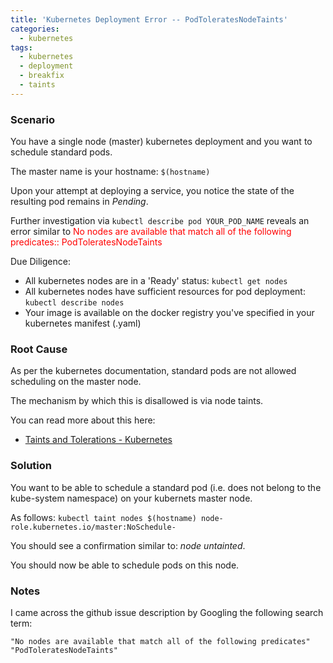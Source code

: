 ```yaml
---
title: 'Kubernetes Deployment Error -- PodToleratesNodeTaints'
categories:
  - kubernetes
tags:
  - kubernetes
  - deployment
  - breakfix
  - taints
---
```


### Scenario 

You have a single node (master) kubernetes deployment and you want to schedule standard pods. 

The master name is your hostname: `$(hostname)`

Upon your attempt at deploying a service, you notice the state of the resulting pod remains in *Pending*. 

Further investigation via `kubectl describe pod YOUR_POD_NAME` reveals an error similar to <span style="color:red">No nodes are available that match all of the following predicates:: PodToleratesNodeTaints</span>

Due Diligence: 

*   All kubernetes nodes are in a 'Ready' status: `kubectl get nodes`
*   All kubernetes nodes have sufficient resources for pod deployment: `kubectl describe nodes` 
*   Your image is available on the docker registry you've specified in your kubernetes manifest (.yaml)

### Root Cause

As per the kubernetes documentation, standard pods are not allowed scheduling on the master node.

The mechanism by which this is disallowed is via node taints.

You can read more about this here: 

- [Taints and Tolerations - Kubernetes](https://kubernetes.io/docs/concepts/configuration/taint-and-toleration/)

### Solution

You want to be able to schedule a standard pod (i.e. does not belong to the kube-system namespace) on your kubernets master node.

As follows: `kubectl taint nodes $(hostname) node-role.kubernetes.io/master:NoSchedule-` 

You should see a confirmation similar to: *node untainted*.

You should now be able to schedule pods on this node.

### Notes 

I came across the github issue description by Googling the following search term: 

`"No nodes are available that match all of the following predicates" "PodToleratesNodeTaints"`
